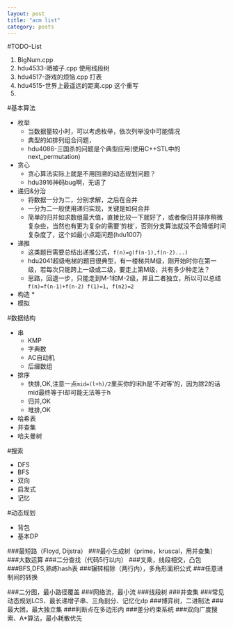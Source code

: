 ```yaml
---
layout: post
title: "acm list"
category: posts
---
```

#TODO-List
1. BigNum.cpp
2. hdu4533-晒被子.cpp 使用线段树
3. hdu4517-游戏的烦恼.cpp 打表 
4. hdu4515-世界上最遥远的距离.cpp  这个重写
5. 


#基本算法
* 枚举
  * 当数据量较小时，可以考虑枚举，依次列举没中可能情况
  * 典型的如排列组合问题，
  * hdu4086-三国杀的问题是个典型应用(使用C++STL中的next_permutation)
* 贪心
  * 贪心算法实际上就是不用回溯的动态规划问题？
  * hdu3916神码bug啊，无语了
* 递归&分治
  * 将数据一分为二，分别求解，之后在合并
  * 一分为二一般使用递归实现，关键是如何合并
  * 简单的归并如求数组最大值，直接比较一下就好了，或者像归并排序稍微复杂些，当然也有更为复杂的需要‘剪枝’，否则分支算法就没不会降低时间复杂度了，这个如最小点距问题(hdu1007)
* 递推
  * 这类题目需要总结出递推公式，`f(n)=g(f(n-1),f(n-2)...)`
  * hdu2041超级电梯的题目很典型，有一楼梯共M级，刚开始时你在第一级，若每次只能跨上一级或二级，要走上第M级，共有多少种走法？
  * 思路，回退一步，只能走到M-1和M-2级，并且二者独立，所以可以总结`f(n)=f(n-1)+f(n-2) f(1)=1, f(n2)=2`
* 构造
  * 
* 模拟

#数据结构
* 串
  * KMP
  * 字典数
  * AC自动机
  * 后缀数组
* 排序
  * 快排,OK,注意一点`mid=(l+h)/2`里买你的l和h是‘不对等’的，因为除2的话mid最终等于l却可能无法等于h
  * 归并,OK
  * 堆排,OK
* 哈希表
* 并查集
* 哈夫曼树
  
#搜索
* DFS
* BFS
* 双向
* 启发式
* 记忆

#动态规划
* 背包
* 基本DP

###最短路（Floyd, Dijstra）
###最小生成树（prime，kruscal，用并查集）
###大数运算
###二分查找（代码5行以内）
###叉乘，线段相交，凸包
###BFS,DFS,熟练hash表
###辗转相除（两行内），多角形面积公式
###任意进制间的转换

###二分图，最小路径覆盖
###网络流，最小流
###线段树
###并查集
###常见动态规划LCS、最长递增子串、三角剖分、记忆化dp 
###博弈树，二进制法
###最大团，最大独立集
###判断点在多边形内
###差分约束系统
###双向广度搜索、A*算法，最小耗散优先

